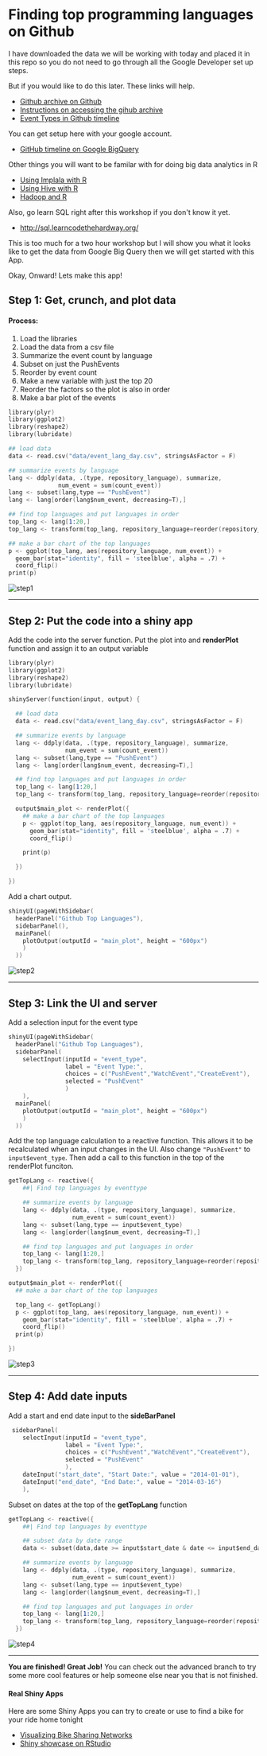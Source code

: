 # Finding top programming languages on Github

I have downloaded the data we will be working with today and placed it in this repo so you do not need to go through all the Google Developer set up steps.

But if you would like to do this later. These links will help.
* [Github archive on Github](https://github.com/igrigorik/githubarchive.org/tree/master/bigquery)
* [Instructions on accessing the gihub archive](http://www.githubarchive.org/)
* [Event Types in Github timeline](http://developer.github.com/v3/activity/events/types/)

You can get setup here with your google account.
* [GitHub timeline on Google BigQuery](https://bigquery.cloud.google.com/table/githubarchive:github.timeline)

Other things you will want to be familar with for doing big data analytics in R
* [Using Implala with R](http://blog.cloudera.com/blog/2013/12/how-to-do-statistical-analysis-with-impala-and-r/)
* [Using Hive with R](http://cran.r-project.org/web/packages/hive/hive.pdf)
* [Hadoop and R](http://blog.revolutionanalytics.com/2012/03/r-and-hadoop-step-by-step-tutorials.html)

Also, go learn SQL right after this workshop if you don't know it yet.
* http://sql.learncodethehardway.org/

This is too much for a two hour workshop but I will show you what it looks like to get the data from Google Big Query then we will get started with this App.

Okay, Onward! Lets make this app!

## Step 1: Get, crunch, and plot data
#### Process:
1. Load the libraries
1. Load the data from a csv file
1. Summarize the event count by language
1. Subset on just the PushEvents
1. Reorder by event count
1. Make a new variable with just the top 20
1. Reorder the factors so the plot is also in order
1. Make a bar plot of the events

```s
library(plyr)
library(ggplot2)
library(reshape2)
library(lubridate)

## load data
data <- read.csv("data/event_lang_day.csv", stringsAsFactor = F)

## summarize events by language
lang <- ddply(data, .(type, repository_language), summarize,
              num_event = sum(count_event))
lang <- subset(lang,type == "PushEvent")
lang <- lang[order(lang$num_event, decreasing=T),]

## find top languages and put languages in order
top_lang <- lang[1:20,]
top_lang <- transform(top_lang, repository_language=reorder(repository_language, num_event))

## make a bar chart of the top languages
p <- ggplot(top_lang, aes(repository_language, num_event)) +
  geom_bar(stat="identity", fill = 'steelblue', alpha = .7) +
  coord_flip()
print(p)
```
![step1](www/step_1.png?raw=true)

----
## Step 2: Put the code into a shiny app

Add the code into the server function. Put the plot into and **renderPlot** function and assign it to an output variable
```s
library(plyr)
library(ggplot2)
library(reshape2)
library(lubridate)

shinyServer(function(input, output) {

  ## load data
  data <- read.csv("data/event_lang_day.csv", stringsAsFactor = F)

  ## summarize events by language
  lang <- ddply(data, .(type, repository_language), summarize,
                num_event = sum(count_event))
  lang <- subset(lang,type == "PushEvent")
  lang <- lang[order(lang$num_event, decreasing=T),]

  ## find top languages and put languages in order
  top_lang <- lang[1:20,]
  top_lang <- transform(top_lang, repository_language=reorder(repository_language, num_event))

  output$main_plot <- renderPlot({
    ## make a bar chart of the top languages
    p <- ggplot(top_lang, aes(repository_language, num_event)) +
      geom_bar(stat="identity", fill = 'steelblue', alpha = .7) +
      coord_flip()

    print(p)

  })

})
```

Add a chart output.
```s
shinyUI(pageWithSidebar(
  headerPanel("Github Top Languages"),
  sidebarPanel(),
  mainPanel(
    plotOutput(outputId = "main_plot", height = "600px")
    )
  ))
  ```

![step2](www/step_2.png?raw=true)

----
## Step 3: Link the UI and server

Add a selection input for the event type
```s
shinyUI(pageWithSidebar(
  headerPanel("Github Top Languages"),
  sidebarPanel(
    selectInput(inputId = "event_type",
                label = "Event Type:",
                choices = c("PushEvent","WatchEvent","CreateEvent"),
                selected = "PushEvent"
                )
    ),
  mainPanel(
    plotOutput(outputId = "main_plot", height = "600px")
    )
  ))
```

Add the top language calculation to a reactive function. This allows it to be recalculated when an input changes in the UI. Also change `"PushEvent"` to `input$event_type`. Then add a call to this function in the top of the renderPlot funciton.

```s
getTopLang <- reactive({
    ##| Find top languages by eventtype

    ## summarize events by language
    lang <- ddply(data, .(type, repository_language), summarize,
                  num_event = sum(count_event))
    lang <- subset(lang,type == input$event_type)
    lang <- lang[order(lang$num_event, decreasing=T),]

    ## find top languages and put languages in order
    top_lang <- lang[1:20,]
    top_lang <- transform(top_lang, repository_language=reorder(repository_language, num_event))
  })
```

```s
output$main_plot <- renderPlot({
  ## make a bar chart of the top languages

  top_lang <- getTopLang()
  p <- ggplot(top_lang, aes(repository_language, num_event)) +
    geom_bar(stat="identity", fill = 'steelblue', alpha = .7) +
    coord_flip()
  print(p)

})
```
![step3](www/step_3.png?raw=true)

----
## Step 4: Add date inputs

Add a start and end date input to the **sideBarPanel**
```s
 sidebarPanel(
    selectInput(inputId = "event_type",
                label = "Event Type:",
                choices = c("PushEvent","WatchEvent","CreateEvent"),
                selected = "PushEvent"
                ),
    dateInput("start_date", "Start Date:", value = "2014-01-01"),
    dateInput("end_date", "End Date:", value = "2014-03-16")
    ),
```
Subset on dates at the top of the **getTopLang** function
```s
getTopLang <- reactive({
    ##| Find top languages by eventtype

    ## subset data by date range
    data <- subset(data,date >= input$start_date & date <= input$end_date)

    ## summarize events by language
    lang <- ddply(data, .(type, repository_language), summarize,
                  num_event = sum(count_event))
    lang <- subset(lang,type == input$event_type)
    lang <- lang[order(lang$num_event, decreasing=T),]

    ## find top languages and put languages in order
    top_lang <- lang[1:20,]
    top_lang <- transform(top_lang, repository_language=reorder(repository_language, num_event))
  })
```

![step4](www/step_4.png?raw=true)

----

**You are finished! Great Job!** You can check out the advanced branch to try some more cool features or help someone else near you that is not finished.

#### Real Shiny Apps
Here are some Shiny Apps you can try to create or use to find a bike for your ride home tonight
* [Visualizing Bike Sharing Networks](http://ramnathv.github.io/bikeshare/)
* [Shiny showcase on RStudio](http://www.rstudio.com/shiny/showcase/)


